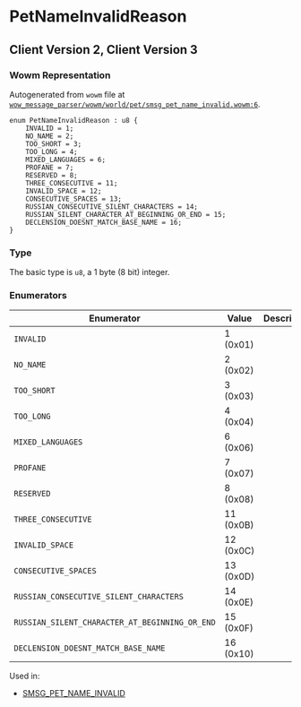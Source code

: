 # PetNameInvalidReason

## Client Version 2, Client Version 3

### Wowm Representation

Autogenerated from `wowm` file at [`wow_message_parser/wowm/world/pet/smsg_pet_name_invalid.wowm:6`](https://github.com/gtker/wow_messages/tree/main/wow_message_parser/wowm/world/pet/smsg_pet_name_invalid.wowm#L6).

```rust,ignore
enum PetNameInvalidReason : u8 {
    INVALID = 1;
    NO_NAME = 2;
    TOO_SHORT = 3;
    TOO_LONG = 4;
    MIXED_LANGUAGES = 6;
    PROFANE = 7;
    RESERVED = 8;
    THREE_CONSECUTIVE = 11;
    INVALID_SPACE = 12;
    CONSECUTIVE_SPACES = 13;
    RUSSIAN_CONSECUTIVE_SILENT_CHARACTERS = 14;
    RUSSIAN_SILENT_CHARACTER_AT_BEGINNING_OR_END = 15;
    DECLENSION_DOESNT_MATCH_BASE_NAME = 16;
}
```
### Type
The basic type is `u8`, a 1 byte (8 bit) integer.
### Enumerators
| Enumerator | Value  | Description | Comment |
| --------- | -------- | ----------- | ------- |
| `INVALID` | 1 (0x01) |  |  |
| `NO_NAME` | 2 (0x02) |  |  |
| `TOO_SHORT` | 3 (0x03) |  |  |
| `TOO_LONG` | 4 (0x04) |  |  |
| `MIXED_LANGUAGES` | 6 (0x06) |  |  |
| `PROFANE` | 7 (0x07) |  |  |
| `RESERVED` | 8 (0x08) |  |  |
| `THREE_CONSECUTIVE` | 11 (0x0B) |  |  |
| `INVALID_SPACE` | 12 (0x0C) |  |  |
| `CONSECUTIVE_SPACES` | 13 (0x0D) |  |  |
| `RUSSIAN_CONSECUTIVE_SILENT_CHARACTERS` | 14 (0x0E) |  |  |
| `RUSSIAN_SILENT_CHARACTER_AT_BEGINNING_OR_END` | 15 (0x0F) |  |  |
| `DECLENSION_DOESNT_MATCH_BASE_NAME` | 16 (0x10) |  |  |

Used in:
* [SMSG_PET_NAME_INVALID](smsg_pet_name_invalid.md)

